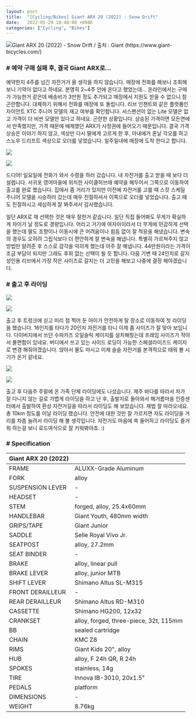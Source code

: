 ```yaml
---
layout: post
title:  "[Cycling/Bikes] Giant ARX 20 (2022) - Snow Drift"
date:   2022-05-29 18:40:00 +0900
categories: ["Cycling", "Bikes"]
---
```

![Giant ARX 20 (2022) - Snow Drift / 출처 : Giant (https://www.giant-bicycles.com/)](https://img1.daumcdn.net/thumb/R1280x0/?scode=mtistory2&fname=https%3A%2F%2Fblog.kakaocdn.net%2Fdn%2FkBOec%2FbtrESl4PeBz%2FT3jXysTBm05F81yzGkMeJ0%2Fimg.jpg)

### # 예약 구매 실패 후, 결국 Giant ARX로...

예약한지 4주를 넘긴 자전거가 올 생각을 하지 않습니다. 매장에 전화를 해보니 조회해보니 기약이 없다고 하네요. 분명히 2~4주 안에 온다고
했었는데... 온라인에서는 구매가 가능한거 같은데 배송비가 3만원 정도 추가되고 매장에서 지원도 받을 수 없으니 참 곤란합니다.
대체하기 위해서 전화를 매장에 또 돌립니다. 리브 인챈트와 같은 플랫폼인 자이언트 XTC 주니어 모델의 재고 여부를 확인합니다.
서스펜션이 없는 Lite 모델은 없고 가격이 더 비싼 모델만 있다고 하네요. 곤란한 상황입니다. 상승된 가격이면 모든면에서 만족했지만,
가격 때문에 배제했던 ARX가 사정권에 들어오기 때문입니다. 결국 가격 상승은 이야기 하지 않고, 색상만 다시 딸에게 고르게 한 후,
아내에거 혼날 각오를 하고 스노우 드리프트 색상으로 오더를 넣었습니다. 일주일내에 매장에 도착 한다고 합니다.

![](https://img1.daumcdn.net/thumb/R1280x0/?scode=mtistory2&fname=https%3A%2F%2Fblog.kakaocdn.net%2Fdn%2Fdzkiz6%2FbtrESmQes94%2FVpcakKWEyqaLGy3MDsJVVK%2Fimg.png)

![](https://img1.daumcdn.net/thumb/R1280x0/?scode=mtistory2&fname=https%3A%2F%2Fblog.kakaocdn.net%2Fdn%2FPQE93%2FbtrEQTutzeo%2FE0cdKBj59v4QxolLBrcJK1%2Fimg.png)

드디어! 일요일에 전화가 와서 수령을 하러 갔습니다. 내 자전거를 출고 받을 때 보다 더 설렙니다. 서귀포 영어마을에 위치한 사이클허브에
예약을 해두어서 그쪽으로 이동하여 출고를 완료 했습니다. 집에서 좀 거리가 있지만 이전에 자전거를 고를 때 스캇 스케일 주니어 모델을
시승하러 갔는데 매우 친절하셔서 이쪽으로 오더를 넣었습니다. 출고 때도 친절하시고 세심하게 잘 봐주셔서 감사했습니다.

일단 ARX로 재 선택한 것은 매우 잘한거 같습니다. 일단 직접 들어봐도 무게가 확실하게 차이가 날 정도로 경량입니다. 어리고 거기에 여자아이라서
더 무게에 민감하게 선택을 했는데 딸도 조향이나 이동시에 큰 어려움이나 힘듬 없이 잘 적응을 해냈습니다. 변속의 경우도 오히려 그립식보다
더 편안하게 잘 변속을 해냅니다. 특별히 가르쳐주지 않고 방법만 알려준 후 스스로 감각을 익히게 했는데 아주 잘 해냅니다. 44만원이라는 가격이
조금 부담이 되지만 그래도 후회 없는 선택이 될 듯 합니다. 다음 기변 때 24인치로 갈지 성인용 리브에서 가장 작은 사이즈로 갈지는 더 고민을
해보고 나중에 결정 해야겠습니다.



### # 출고 후 라이딩

![](https://img1.daumcdn.net/thumb/R1280x0/?scode=mtistory2&fname=https%3A%2F%2Fblog.kakaocdn.net%2Fdn%2FddmXRx%2FbtrERna5Lei%2F9eEvE3nFI0yP1X3ICDOa90%2Fimg.png)

![](https://img1.daumcdn.net/thumb/R1280x0/?scode=mtistory2&fname=https%3A%2F%2Fblog.kakaocdn.net%2Fdn%2FcuXy6Y%2FbtrEQSh2lrz%2FuSXX12sfN9DRu3poLaIlB1%2Fimg.png)

출고 후 트렁크에 싣고 미리 점 찍어 둔 아이가 안전하게 탈 장소로 이동하여 첫 라이딩을 했습니다. 16인치를 타다가 20인치 자전거를 타니
이제 좀 사이즈가 잘 맞아 보입니다. 다이버지에서 쓰던 수파카즈 오일슬릭 케이지를 설치해줬는데 프레임 사이즈가 작아서 불편함이 있네요.
버디에서 쓰고 있는 사이드 로딩이 가능한 스페셜라이즈드 케이지로 변경 해줘야겠습니다. 앉아서 물도 마시고 이제 슬슬 자전거를 본격적으로
태워 볼 시기가 온거 같네요.

![](https://img1.daumcdn.net/thumb/R1280x0/?scode=mtistory2&fname=https%3A%2F%2Fblog.kakaocdn.net%2Fdn%2Fc9Fz45%2FbtrESRijA9X%2F2QVr0K8SoxAA0KZKlAnZh0%2Fimg.jpg)

![](https://img1.daumcdn.net/thumb/R1280x0/?scode=mtistory2&fname=https%3A%2F%2Fblog.kakaocdn.net%2Fdn%2FbQnMea%2FbtrERn3a9oT%2FlK6F2qP9b3qvLHChNiihQk%2Fimg.jpg)

출고 후 다음주 주말에 온 가족 단체 라이딩에도 나섰습니다. 제주 바다를 따라서 차가 잘 다니지 않는 길로 가볍게 라이딩을 하고 난 후,
출발지로 돌아와서 해거름마을 인증센터에서 출발하여 환상 자전거길을 따라서 라이딩도 해 보았습니다. 제법 잘 따라오네요. 총 10km 정도를
이날 라이딩 했습니다. 안전에 대한 것만 잘 가르치면 자도 라이딩을 거리를 차츰 늘려서 라이딩 해 볼 생각입니다. 자전거도 마음에 쏙 들어하고
라이딩도 즐거워 하는걸 보니 로드여식으로 잘 키워봐야죠. :)



### # Specification

| **Giant ARX 20 (2022)** |                                        |
|-------------------------|----------------------------------------|
| FRAME                   | ALUXX-Grade Aluminum                   |
| FORK                    | alloy                                  |
| SUSPENSION LEVER        | \-                                     |
| HEADSET                 | \-                                     |
| STEM                    | forged, alloy, 25.4x60mm               |
| HANDLEBAR               | Giant Youth, 480mm width               |
| GRIPS/TAPE              | Giant Junior                           |
| SADDLE                  | Selle Royal Vivo Jr.                   |
| SEATPOST                | alloy, 27.2mm                          |
| SEAT BINDER             | \-                                     |
| BRAKE                   | alloy, linear pull                     |
| BRAKE LEVER             | alloy, junior MTB                      |
| SHIFT LEVER             | Shimano Altus SL-M315                  |
| FRONT DERAILLEUR        | \-                                     |
| REAR DERAILLEUR         | Shimano Altus RD-M310                  |
| CASSETTE                | Shimano HG200, 12x32                   |
| CRANKSET                | alloy, forged, three-piece, 32t, 115mm |
| BB                      | sealed cartridge                       |
| CHAIN                   | KMC Z8                                 |
| RIMS                    | Giant Kids 20", alloy                  |
| HUB                     | alloy, F 24h QR, R 24h                 |
| SPOKES                  | stainless, 14g                         |
| TIRE                    | Innova IB-3010, 20x1.5"                |
| PEDALS                  | platform                               |
| DIMENSIONS              | \-                                     |
| WEIGHT                  | 8.76kg                                 |
